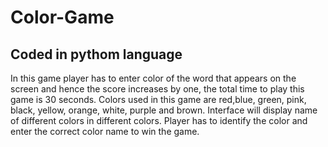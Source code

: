 # Color-Game

## Coded in pythom language

 In this game player has to enter color of the word that appears on the screen and hence the score increases by one, the total time to play this game is 30 seconds. Colors used in this game are red,blue, green, pink, black, yellow, orange, white, purple and brown. Interface will display name of different colors in different colors. Player has to identify the color and enter the correct color name to win the game.

